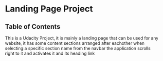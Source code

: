 # Landing Page Project

## Table of Contents
This is a Udacity Project, it is mainly a landing page that can be used for any website, it has some content sections arranged after eachother
when selecting a specific section name from the navbar the application scrolls right to it and activates it and its heading link
